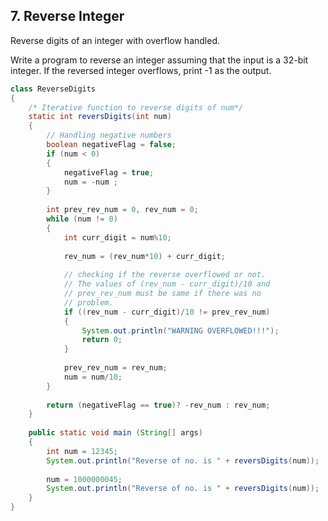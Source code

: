 ## 7. Reverse Integer

Reverse digits of an integer with overflow handled.

Write a program to reverse an integer assuming that the input is a 32-bit integer. If the reversed integer overflows, print -1 as the output. 

```java
class ReverseDigits
{
    /* Iterative function to reverse digits of num*/
    static int reversDigits(int num)
    {
        // Handling negative numbers
        boolean negativeFlag = false;
        if (num < 0)
        {
            negativeFlag = true;
            num = -num ;
        }
      
        int prev_rev_num = 0, rev_num = 0;
        while (num != 0)
        {
            int curr_digit = num%10;
      
            rev_num = (rev_num*10) + curr_digit;
      
            // checking if the reverse overflowed or not.
            // The values of (rev_num - curr_digit)/10 and
            // prev_rev_num must be same if there was no
            // problem.
            if ((rev_num - curr_digit)/10 != prev_rev_num)
            {
                System.out.println("WARNING OVERFLOWED!!!");
                return 0;
            }
      
            prev_rev_num = rev_num;
            num = num/10;
        }
      
        return (negativeFlag == true)? -rev_num : rev_num;
    }
     
    public static void main (String[] args)
    {
        int num = 12345;
        System.out.println("Reverse of no. is " + reversDigits(num));
      
        num = 1000000045;
        System.out.println("Reverse of no. is " + reversDigits(num));
    }
}
```